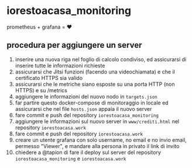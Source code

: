 # iorestoacasa_monitoring

prometheus + grafana = ❤️

## procedura per aggiungere un server

1. inserire una nuova riga nel foglio di calcolo condiviso, ed assicurarsi di inserire tutte le informazioni richieste
2. assicurarsi che Jitsi funzioni (facendo una videochiamata) e che il certificato HTTPS sia valido
3. assicurarsi che le metriche siano esposte su una porta HTTP (non HTTPS) e su /metrics
4. aggiungere le informazioni del nuovo nodo in `targets.json`
5. far partire questo docker-compose di monitoraggio in locale ed assicurarsi che nel file `hosts.json` appaia il nuovo server
6. fare commit e push del repository `iorestoacasa_monitoring`
7. aggiungere le informazioni sul nuovo server in `www/crediti.html` nel repository `iorestoacasa.work`
8. fare commit e push del repository `iorestoacasa.work`
9. creare un utente grafana con solo username, no email e no invio email, permesso "Viewer", e mandare alla persona in privato il link di invito
10. chiedere a @tapion di fare il deploy sul server del repository `iorestoacasa_monitoring` e `iorestoacasa.work`
